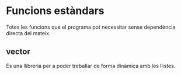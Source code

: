 # Funcions estàndars
Totes les funcions que el programa pot necessitar sense dependència directa del mateix.

## vector
És una llibreria per a poder treballar de forma dinàmica amb les llistes.
